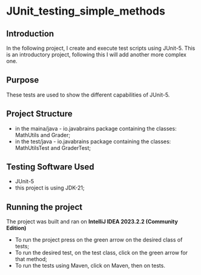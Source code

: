 # JUnit_testing_simple_methods

## Introduction
In the following project, I create and execute test scripts using JUnit-5. This is an introductory project, following this I will add another more complex one.

## Purpose
These tests are used to show the different capabilities of JUnit-5.

## Project Structure
- in the maina/java - io.javabrains package containing the classes: MathUtils and Grader;
- in the test/java - io.javabrains package containing the classes: MathUtilsTest and GraderTest;

## Testing Software Used
 - JUnit-5
 - this project is using JDK-21;

## Running the project
The project was built and ran on **IntelliJ IDEA 2023.2.2 (Community Edition)**
- To run the project press on the green arrow on the desired class of tests;
- To run the desired test, on the test class, click on the green arrow for that method;
- To run the tests using Maven, click on Maven, then on tests.
